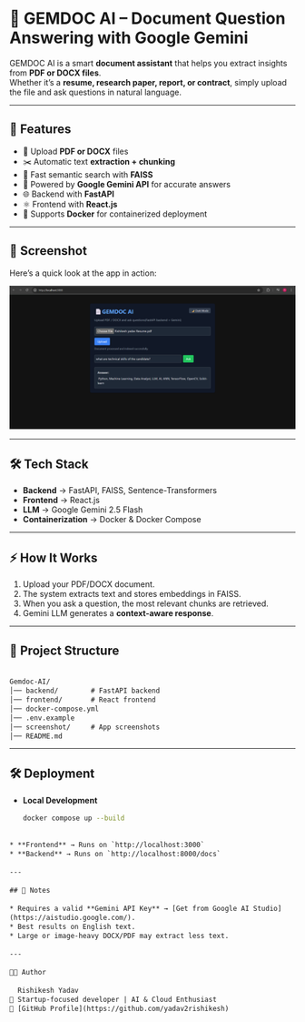 # 📄 GEMDOC AI – Document Question Answering with Google Gemini

GEMDOC AI is a smart **document assistant** that helps you extract insights from **PDF or DOCX files**.  
Whether it’s a **resume, research paper, report, or contract**, simply upload the file and ask questions in natural language.

---

## 🚀 Features
- 📂 Upload **PDF or DOCX** files
- ✂️ Automatic text **extraction + chunking**
- 🔎 Fast semantic search with **FAISS**
- 🤖 Powered by **Google Gemini API** for accurate answers
- 🌐 Backend with **FastAPI**
- ⚛️ Frontend with **React.js**
- 🐳 Supports **Docker** for containerized deployment

---

## 📸 Screenshot
Here’s a quick look at the app in action:

![Screenshot](screenshots/Demo.png)

---

## 🛠️ Tech Stack
- **Backend** → FastAPI, FAISS, Sentence-Transformers  
- **Frontend** → React.js  
- **LLM** → Google Gemini 2.5 Flash  
- **Containerization** → Docker & Docker Compose  

---

## ⚡ How It Works
1. Upload your PDF/DOCX document.  
2. The system extracts text and stores embeddings in FAISS.  
3. When you ask a question, the most relevant chunks are retrieved.  
4. Gemini LLM generates a **context-aware response**.  

---

## 📂 Project Structure
```

Gemdoc-AI/
│── backend/        # FastAPI backend
│── frontend/       # React frontend
│── docker-compose.yml
│── .env.example
│── screenshot/     # App screenshots
│── README.md

````

---

## 🛠️ Deployment
- **Local Development**  
  ```bash
  docker compose up --build
````

* **Frontend** → Runs on `http://localhost:3000`
* **Backend** → Runs on `http://localhost:8000/docs`

---

## 📌 Notes

* Requires a valid **Gemini API Key** → [Get from Google AI Studio](https://aistudio.google.com/).
* Best results on English text.
* Large or image-heavy DOCX/PDF may extract less text.

---

👨‍💻 Author

  Rishikesh Yadav
🚀 Startup-focused developer | AI & Cloud Enthusiast
🔗 [GitHub Profile](https://github.com/yadav2rishikesh)





